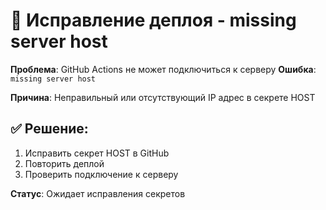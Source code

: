 # 🔧 Исправление деплоя - missing server host

**Проблема**: GitHub Actions не может подключиться к серверу
**Ошибка**: `missing server host`

**Причина**: Неправильный или отсутствующий IP адрес в секрете HOST

## ✅ Решение:

1. Исправить секрет HOST в GitHub
2. Повторить деплой
3. Проверить подключение к серверу

**Статус**: Ожидает исправления секретов 